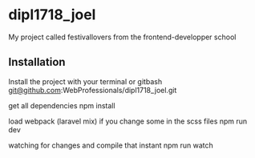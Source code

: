 # dipl1718_joel
My project called festivallovers from the frontend-developper school

## Installation
Install the project with your terminal or gitbash
git@github.com:WebProfessionals/dipl1718_joel.git

get all dependencies
npm install

load webpack (laravel mix) if you change some in the scss files
npm run dev

watching for changes and compile that instant 
npm run watch
